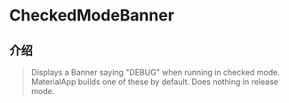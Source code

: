 # CheckedModeBanner

## 介绍

> Displays a Banner saying "DEBUG" when running in checked mode. MaterialApp builds one of these by default. Does nothing in release mode.
